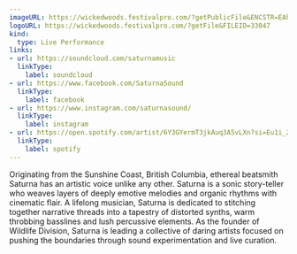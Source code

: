 ```yaml
---
imageURL: https://wickedwoods.festivalpro.com/?getPublicFile&ENCSTR=EAhVCUowapBEXbYGlLPd
logoURL: https://wickedwoods.festivalpro.com/?getFile&FILEID=33047
kind:
  type: Live Performance
links:
- url: https://soundcloud.com/saturnamusic
  linkType:
    label: soundcloud
- url: https://www.facebook.com/SaturnaSound
  linkType:
    label: facebook
- url: https://www.instagram.com/saturnasound/
  linkType:
    label: instagram
- url: https://open.spotify.com/artist/6Y3GYermT3jkAuq3A5vLXn?si=Eu1i_2UYSbClrCYSQpOg_w
  linkType:
    label: spotify
---
```

Originating from the Sunshine Coast, British Columbia, ethereal beatsmith Saturna has an artistic voice unlike any other. Saturna is a sonic story-teller who weaves layers of deeply emotive melodies and organic rhythms with cinematic flair. A lifelong musician, Saturna is dedicated to stitching together narrative threads into a tapestry of distorted synths, warm throbbing basslines and lush percussive elements. As the founder of Wildlife Division, Saturna is leading a collective of daring artists focused on pushing the boundaries through sound experimentation and live curation.

